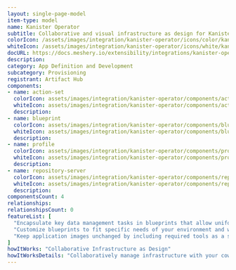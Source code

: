 ```yaml
---
layout: single-page-model
item-type: model
name: Kanister Operator
subtitle: Collaborative and visual infrastructure as design for Kanister Operator
colorIcon: /assets/images/integration/kanister-operator/icons/color/kanister-operator-color.svg
whiteIcon: /assets/images/integration/kanister-operator/icons/white/kanister-operator-white.svg
docURL: https://docs.meshery.io/extensibility/integrations/kanister-operator
description: 
category: App Definition and Development
subcategory: Provisioning
registrant: Artifact Hub
components: 
- name: action-set
  colorIcon: assets/images/integration/kanister-operator/components/action-set/icons/color/action-set-color.svg
  whiteIcon: assets/images/integration/kanister-operator/components/action-set/icons/white/action-set-white.svg
  description: 
- name: blueprint
  colorIcon: assets/images/integration/kanister-operator/components/blueprint/icons/color/blueprint-color.svg
  whiteIcon: assets/images/integration/kanister-operator/components/blueprint/icons/white/blueprint-white.svg
  description: 
- name: profile
  colorIcon: assets/images/integration/kanister-operator/components/profile/icons/color/profile-color.svg
  whiteIcon: assets/images/integration/kanister-operator/components/profile/icons/white/profile-white.svg
  description: 
- name: repository-server
  colorIcon: assets/images/integration/kanister-operator/components/repository-server/icons/color/repository-server-color.svg
  whiteIcon: assets/images/integration/kanister-operator/components/repository-server/icons/white/repository-server-white.svg
  description: 
componentsCount: 4
relationships: 
relationshipsCount: 0
featureList: [
  "Encapsulate key data management tasks in blueprints that allow uniform operations at scale.",
  "Customize blueprints to fit specific needs of your environment and workload without starting from scratch.",
  "Keep application images unchanged by including required tools as a sidecar container or as a separate pod."
]
howItWorks: "Collaborative Infrastructure as Design"
howItWorksDetails: "Collaboratively manage infrastructure with your coworkers synchronously sharing the same designs."
---
```

